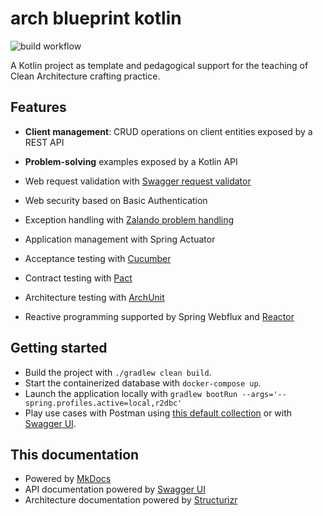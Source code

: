 # arch blueprint kotlin
![build workflow](https://github.com/vondacho/arch-blueprint-java/actions/workflows/build.yml/badge.svg)

A Kotlin project as template and pedagogical support for the teaching of Clean Architecture crafting practice.

## Features

- **Client management**: CRUD operations on client entities exposed by a REST API
- **Problem-solving** examples exposed by a Kotlin API

- Web request validation with [Swagger request validator](https://bitbucket.org/atlassian/swagger-request-validator/src/master/)
- Web security based on Basic Authentication
- Exception handling with [Zalando problem handling](https://github.com/zalando/problem-spring-web)
- Application management with Spring Actuator
- Acceptance testing with [Cucumber](https://cucumber.io/docs/cucumber/)
- Contract testing with [Pact](https://docs.pact.io/)
- Architecture testing with [ArchUnit](https://www.archunit.org/motivation)
- Reactive programming supported by Spring Webflux and [Reactor](https://projectreactor.io/)

## Getting started

- Build the project with `./gradlew clean build`.
- Start the containerized database with `docker-compose up`.
- Launch the application locally with `gradlew bootRun --args='--spring.profiles.active=local,r2dbc'`
- Play use cases with Postman using [this default collection](https://vondacho.github.io/arch-blueprint-kotlin/postman/postman_collection.json) or with [Swagger UI](https://vondacho.github.io/arch-blueprint-kotlin/api/).

## This documentation
- Powered by [MkDocs](https://www.mkdocs.org/getting-started/)
- API documentation powered by [Swagger UI](https://swagger.io/tools/swagger-ui/)
- Architecture documentation powered by [Structurizr](https://structurizr.com/)
